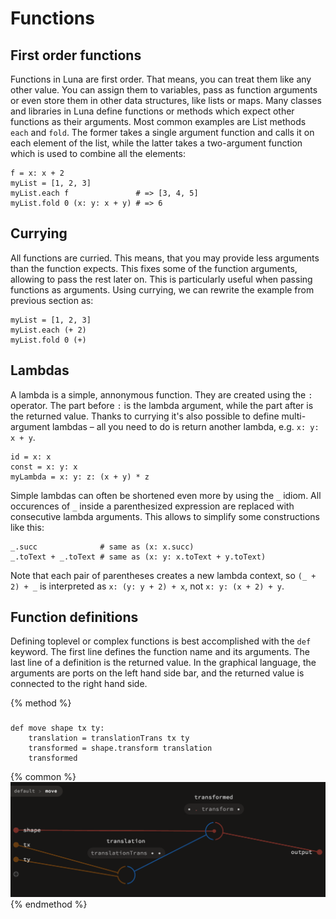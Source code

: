 Functions
=========

First order functions
---------------------

Functions in Luna are first order. That means, you can treat them like any other value. You can assign them to variables, pass as function arguments or even store them in other data structures, like lists or maps. Many classes and libraries in Luna define functions or methods which expect other functions as their arguments. Most common examples are List methods `each` and `fold`. The former takes a single argument function and calls it on each element of the list, while the latter takes a two-argument function which is used to combine all the elements:

    f = x: x + 2
    myList = [1, 2, 3]
    myList.each f               # => [3, 4, 5]
    myList.fold 0 (x: y: x + y) # => 6

Currying
--------

All functions are curried. This means, that you may provide less arguments than the function expects. This fixes some of the function arguments, allowing to pass the rest later on. This is particularly useful when passing functions as arguments. Using currying, we can rewrite the example from previous section as:

    myList = [1, 2, 3]
    myList.each (+ 2)
    myList.fold 0 (+)

Lambdas
-------

A lambda is a simple, annonymous function. They are created using the ``:`` operator. The part before `:` is the lambda argument, while the part after is the returned value. Thanks to currying it's also possible to define multi-argument lambdas – all you need to do is return another lambda, e.g. `x: y: x + y`.

    id = x: x
    const = x: y: x
    myLambda = x: y: z: (x + y) * z

Simple lambdas can often be shortened even more by using the `_` idiom. All occurences of `_` inside a parenthesized expression are replaced with consecutive lambda arguments. This allows to simplify some constructions like this:


    _.succ              # same as (x: x.succ)
    _.toText + _.toText # same as (x: y: x.toText + y.toText)

Note that each pair of parentheses creates a new lambda context, so `(_ + 2) + _` is interpreted as `x: (y: y + 2) + x`, not `x: y: (x + 2) + y`.

Function definitions
--------------------

Defining toplevel or complex functions is best accomplished with the ``def`` keyword. The first line defines the function name and its arguments. The last line of a definition is the returned value. In the graphical language, the arguments are ports on the left hand side bar, and the returned value is connected to the right hand side.

{% method %}
### 

    def move shape tx ty:
        translation = translationTrans tx ty
        transformed = shape.transform translation
        transformed

{% common %}
![](fundef.png)
{% endmethod %}